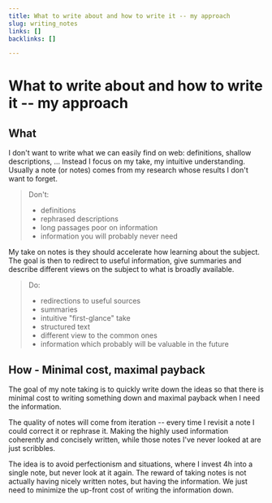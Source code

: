 ```yaml
---
title: What to write about and how to write it -- my approach
slug: writing_notes
links: []
backlinks: []

---
```


# What to write about and how to write it -- my approach

## What

I don't want to write what we can easily find on web: definitions, shallow
descriptions, ... Instead I focus on my take, my intuitive understanding.
Usually a note (or notes) comes from my research whose results I don't want to
forget.

> Don't:
>
> * definitions
> * rephrased descriptions
> * long passages poor on information
> * information you will probably never need

My take on notes is they should accelerate how learning about the subject. The
goal is then to redirect to useful information, give summaries and describe
different views on the subject to what is broadly available.

> Do:
>
> * redirections to useful sources
> * summaries
> * intuitive "first-glance" take
> * structured text
> * different view to the common ones
> * information which probably will be valuable in the future

## How - Minimal cost, maximal payback

The goal of my note taking is to quickly write down the ideas so that there is
minimal cost to writing something down and maximal payback when I need the
information.

The quality of notes will come from iteration -- every time I revisit a note I
could correct it or rephrase it. Making the highly used information coherently
and concisely written, while those notes I've never looked at are just
scribbles.

The idea is to avoid perfectionism and situations, where I invest 4h into a
single note, but never look at it again. The reward of taking notes is not
actually having nicely written notes, but having the information. We just need
to minimize the up-front cost of writing the information down.
